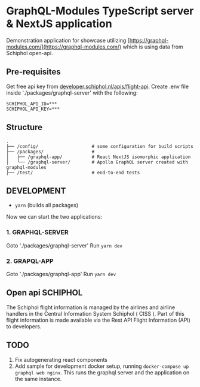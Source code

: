 # GraphQL-Modules TypeScript server & NextJS application
Demonstration application for showcase utilizing [https://graphql-modules.com/](https://graphql-modules.com/) which is using data from Schiphol open-api.

## Pre-requisites
Get free api key from [developer.schiphol.nl/apis/flight-api](https://developer.schiphol.nl/apis/flight-api/overview?version=v3). Create .env file inside './packages/graphql-server' with the following:

```
SCHIPHOL_API_ID=***
SCHIPHOL_API_KEY=***
```

## Structure
```
.
├── /config/                    # some configuration for build scripts
├── /packages/                  #
│   ├── /graphql-app/           # React NextJS isomorphic application
│   └── /graphql-server/        # Apollo GraphQL server created with graphql-modules
├── /test/                      # end-to-end tests
```

## DEVELOPMENT
- `yarn` (builds all packages)

Now we can start the two applications:

### 1. GRAPHQL-SERVER
Goto './packages/graphql-server'
Run `yarn dev`

### 2. GRAPQL-APP
Goto './packages/graphql-app'
Run `yarn dev`


## Open api SCHIPHOL
The Schiphol flight information is managed by the airlines and airline handlers in the Central Information System Schiphol ( CISS ). Part of this flight information is made available via the Rest API Flight Information (API) to developers.

## TODO
1) Fix autogenerating react components
2) Add sample for development docker setup, running `docker-compose up graphql web nginx`. This runs the graphql server and the application on the same instance.